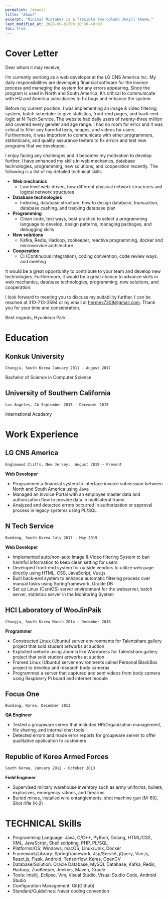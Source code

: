 ```yaml
---
permalink: /about/
title: "About"
excerpt: "Minimal Mistakes is a flexible two-column Jekyll theme."
last_modified_at: 2020-09-01T00:10:30-40:00
toc: true
---
```


# Cover Letter

Dear whom it may receive,

I’m currently working as a web developer at the LG CNS America Inc. My daily responsibilities are developing financial software for the invoice process and managing the system for any errors appearing. Since the program is used in North and South America, It’s critical to communicate with HQ and America subsidiaries to fix bugs and enhance the system.

Before my current position, I was implementing an image & video filtering system, batch scheduler to give statistics, front-end pages, and back-end logic at N-Tech Service. The website had daily users of twenty-three million and covered every gender and age range. I had no room for error and it was critical to filter any harmful texts, images, and videos for users. Furthermore, it was important to communicate with other programmers, statisticians, and quality assurance testers to fix errors and test new programs that we developed.

I enjoy facing any challenges and it becomes my motivation to develop further. I have enhanced my skills in web mechanics, database technologies, programming, new solutions, and cooperation recently. The following is a list of my detailed technical skills.

* **Web mechanics**
    * Low level web-driven, how different physical network structures and logical network structures
* **Database technologies**
    * Indexing, database structure, how to design database, transaction, database cashing, and tracking database plan
* **Programming**
    * Clean code, test ways, best practice to select a programming language to develop, design patterns, managing packages, and debugging skills
* **New solutions**
    * Kafka, Redis, Hadoop, zookeeper, reactive programming, docker and microservice architecture
* **Cooperation**
    * CI (Continuous integration), coding convention, code review ways, and meeting

It would be a great opportunity to contribute to your team and develop new technologies. Furthermore, it would be a great chance to advance skills in web mechanics, database technologies, programming, new solutions, and cooperation.

I look forward to meeting you to discuss my suitability further. I can be reached at 310-713-3594 or by email at hermes7308@gmail.com. Thank you for your time and consideration.

Best regards,
Hyunkeun Park

# Education
## Konkuk University 
`Chungju, South Korea January 2011 - August 2017`

Bachelor of Science in Computer Science  
## University of Southern California 
`Los Angeles, CA September 2015 – December 2015`

International Academy 

# Work Experience
## LG CNS America
`Englewood Cliffs, New Jersey,  August 2019 – Present`

**Web Developer**
* Programmed a financial system to interface invoice submission between North and South America using Java
* Managed an Invoice Portal with an employee master data and authorization flow to provide data in multilateral frame 
* Analyzed and detected errors occurred in authorization or approval process in legacy systems using PL/SQL 

## N Tech Service 
`Bundang, South Korea July 2017 - May 2019`

**Web Developer**
* Implemented auto/non-auto Image & Video filtering System to ban harmful information to keep clean setting for users
* Developed front-end system for outside vendors to utilize web page directly using HTML, CSS, JavaScript, Vue.js
* Built back-end system to enhance automatic filtering process over manual tasks using Springframework, Oracle DB
* Set up Linux (CentOS) server environment for the webserver, batch server, statistics server in the Monitoring System

## HCI Laboratory of WooJinPaik 
`Chungju, South Korea March 2014 – December 2016`

**Programmer**
* Constructed Linux (Ubuntu) server environments for Talentshare.gallery project that sold student artworks at auction
* Exploited website using Joomla like Wordpress for Talentshare.gallery project that sold student artworks at auction
* Framed Linux (Ubuntu) server environments called Personal BlackBox project to develop and research body cameras
* Programmed a server that captured and sent videos from body camera using Raspberry Pi board and internet module

## Focus One
`Bundang, Korea, December 2013`

**QA Engineer**
* Tested a groupware server that included HR/Organization management, file sharing, and internal chat tools  
* Detected errors and made error reports for groupware server to offer qualitative application to customers

## Republic of Korea Armed Forces 
`South Korea, January 2012 - October 2013`

**Field Engineer**
* Supervised military warehouse inventory such as army uniforms, bullets, explosives, emergency rations, and firearms   
* Buried mines, installed wire entanglements, shot machine gun (M-60), Shot rifle (K-2)


# TECHNICAL Skills
* Programming Language: Java, C/C++, Python, Golang, HTML/CSS, XML, JavaScript, Shell scripting, PHP, PL/SQL
* Platforms/OS: Windows, macOS, Linux/Unix, Docker
* Framework/Library: Springframework, Jsp/Servlet, jQuery, Vue.js, React.js, Flask,  Android, Tensorflow, Keras, OpenCV
* Database/Solution: Oracle Database, MySQL Database, Kafka, Redis, Hadoop, ZooKeeper, Jenkins, Maven, Gradle
* Tools: Intellij, Eclipse, Vim, Visual Studio, Visual Studio Code, Android Studio
* Configuration Management: Git(Github)
* Standard/Guidelines: Naver coding convention
